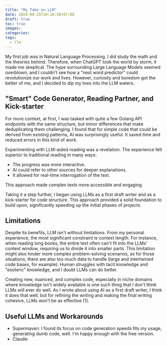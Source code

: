 ```yaml
---
title: "My Take on LLM"
date: 2024-08-25T20:16:58+07:00
draft: true
toc: true
images:
categories:
tags:
  - llm
---
```


My first job was in Natural Language Processing. I did study the math and the
theories behind. Therefore, when ChatGPT took the world by storm, it made me
skeptical. The hype surrounding Large Language Models seemed overblown, and I
couldn't see how a "next word predictor" could revolutionize our work and lives.
However, curiosity and boredom got the better of me, and I decided to dip my
toes into the LLM waters.

## "Smart" Code Generator, Reading Partner, and Kick-starter

For more context, at first, I was tasked with quite a few Golang API endpoints
with the same structure, but minor differences that make deduplicating them
challenging. I found that for simple code that could be derived from existing
patterns, AI was surprisingly useful. It saved time and reduced errors in this
kind of work.

Experimenting with LLM-aided reading was a revelation. The experience felt
superior to traditional reading in many ways:

- The progress was more interactive.
- AI could refer to other sources for deeper explanations.
- It allowed for real-time interrogation of the text.

This approach made complex texts more accessible and engaging.

Taking it a step further, I began using LLMs as a first draft writer and as a
kick-starter for code structure. This approach provided a solid foundation to
build upon, significantly speeding up the initial phases of projects.

## Limitations

Despite its benefits, LLM isn't without limitations. From my personal
experience, the most significant constraint is context length. For instance,
when reading long books, the entire text often can't fit into the LLMs' context
window, requiring us to divide it into smaller parts. This limitation might also
hinder more complex problem-solving scenarios, as for those situations, there
are also too much data to handle (large and intertwined code bases, for
example). Human struggles with tacit knowledge and "esoteric" knowledge, and I
doubt LLMs can do better.

Creating new, nuanced, and complex code, especially in niche domains where
knowledge isn't widely available is one such thing that I don't think LLMs will
ever do well. As I wrote about using AI as a first draft writer, I think it does
that well, but for refining the writing and making the final writing cohesive,
LLMs won't be as effective [1].

## Useful LLMs and Workarounds

- Supermaven: I found its focus on code generation speeds fits my usage,
  generating dumb code, well. I'm happy enough with the free version.
- Claude: 

